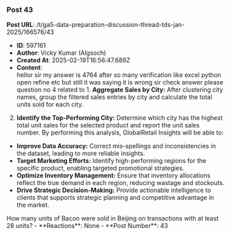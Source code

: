 ### Post 43
**Post URL**: /t/ga5-data-preparation-discussion-thread-tds-jan-2025/166576/43
- **ID**: 597161
- **Author**: Vicky Kumar (Algsoch)
- **Created At**: 2025-02-19T16:56:47.689Z
- **Content**:  
  hellor sir my answer is 4764 after so many verification like excel python open refine etc but still it was saying it is wrong sir check answer please question no 4 related to 1. <strong>Aggregate Sales by City:</strong> After clustering city names, group the filtered sales entries by city and calculate the total units sold for each city.<br>
2. <strong>Identify the Top-Performing City:</strong> Determine which city has the highest total unit sales for the selected product and report the unit sales number.
By performing this analysis, GlobalRetail Insights will be able to:
<ul>
<li><strong>Improve Data Accuracy:</strong> Correct mis-spellings and inconsistencies in the dataset, leading to more reliable insights.</li>
<li><strong>Target Marketing Efforts:</strong> Identify high-performing regions for the specific product, enabling targeted promotional strategies.</li>
<li><strong>Optimize Inventory Management:</strong> Ensure that inventory allocations reflect the true demand in each region, reducing wastage and stockouts.</li>
<li><strong>Drive Strategic Decision-Making:</strong> Provide actionable intelligence to clients that supports strategic planning and competitive advantage in the market.</li>
</ul>
How many units of Bacon were sold in Beijing on transactions with at least 28 units?
- **Reactions**: None
- **Post Number**: 43

